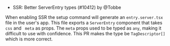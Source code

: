 - SSR: Better ServerEntry types (#10412) by @Tobbe

When enabling SSR the setup command will generate an `entry.server.tsx` file in the user's app. This file exports a `ServerEntry` component that takes `css` and ` meta` as props. The `meta` props used to be typed as `any`, making it difficult to use with confidence. This PR makes the type be `TagDescriptor[]` which is more correct.
